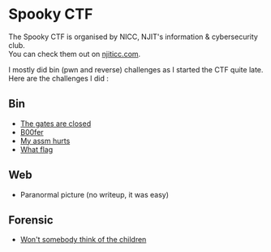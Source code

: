 # Spooky CTF

The Spooky CTF is organised by NICC, NJIT's information & cybersecurity club.   
You can check them out on [njiticc.com](https://njiticc.com/).  

I mostly did bin (pwn and reverse) challenges as I started the CTF quite late.  
Here are the challenges I did :

## Bin

- [The gates are closed](./the_gates_are_closed/README.md)
- [B00fer](./B00fer/README.md)
- [My assm hurts](./my_assm_hurst/README.md)
- [What flag](./what_flag/README.md)

## Web 

- Paranormal picture (no writeup, it was easy)

## Forensic

- [Won't somebody think of the children](./wont_somebody_think_of_the_children/README.md)
